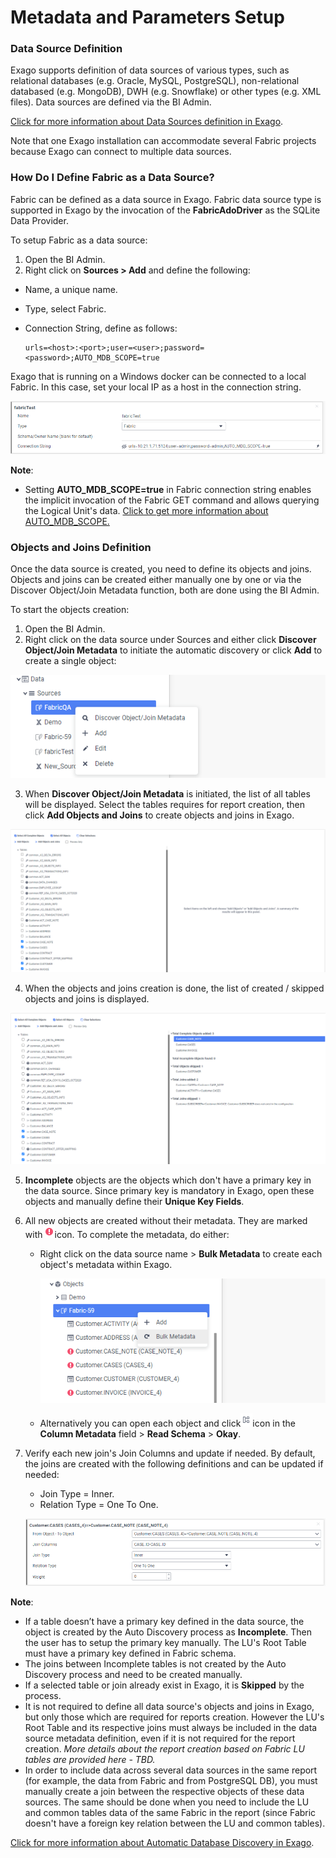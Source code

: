 # Metadata and Parameters Setup

### Data Source Definition

Exago supports definition of data sources of various types, such as relational databases (e.g. Oracle, MySQL, PostgreSQL), non-relational databased (e.g. MongoDB), DWH (e.g. Snowflake) or other types (e.g. XML files). Data sources are defined via the BI Admin. 

[Click for more information about Data Sources definition in Exago](https://support.exagoinc.com/hc/en-us/articles/214571638-Data-Sources). 

Note that one Exago installation can accommodate several Fabric projects because Exago can connect to multiple data sources.  

### How Do I Define Fabric as a Data Source?

Fabric can be defined as a data source in Exago. Fabric data source type is supported in Exago by the invocation of the **FabricAdoDriver** as the SQLite Data Provider. 

To setup Fabric as a data source:

1. Open the BI Admin.
2. Right click on **Sources > Add** and define the following:

* Name, a unique name.

* Type, select Fabric.

* Connection String, define as follows:

  ~~~
  urls=<host>:<port>;user=<user>;password=<password>;AUTO_MDB_SCOPE=true
  ~~~

Exago that is running on a Windows docker can be connected to a local Fabric. In this case, set your local IP as a host in the connection string.

![image](images/bi_setup_1.PNG)

**Note**: 

* Setting **AUTO_MDB_SCOPE=true** in Fabric connection string enables the implicit invocation of the Fabric GET command and allows querying the Logical Unit's data. [Click to get more information about AUTO_MDB_SCOPE.](https://support.k2view.com/Academy_6.5/articles/02_fabric_architecture/04_fabric_commands.html)

### Objects and Joins Definition

Once the data source is created, you need to define its objects and joins. Objects and joins can be created either manually one by one or via the Discover Object/Join Metadata function, both are done using the BI Admin. 

To start the objects creation:

1. Open the BI Admin.
2. Right click on the data source under Sources and either click **Discover Object/Join Metadata** to initiate the automatic discovery or click **Add** to create a single object:

![image](images/bi_setup_2.PNG)

3. When **Discover Object/Join Metadata** is initiated, the list of all tables will be displayed. Select the tables requires for report creation, then click **Add Objects and Joins** to create objects and joins in Exago.

![image](images/bi_setup_3.PNG)

4. When the objects and joins creation is done, the list of created / skipped objects and joins is displayed.

![image](images/bi_setup_4.PNG)

5. **Incomplete** objects are the objects which don't have a primary key in the data source. Since primary key is mandatory in Exago, open these objects and manually define their **Unique Key Fields**.

6. All new objects are created without their metadata. They are marked with![image](images/bi_setup_sign.PNG)icon. To complete the metadata, do either:

   * Right click on the data source name > **Bulk Metadata** to create each object's metadata within Exago. 

     ![image](images/bi_setup_5.PNG)

   * Alternatively you can open each object and click![image](images/bi_setup_metadata.PNG)icon in the **Column Metadata** field > **Read Schema** > **Okay**.

7. Verify each new join's Join Columns and update if needed. By default, the joins are created with the following definitions and can be updated if needed:

   * Join Type = Inner.
   * Relation Type = One To One.

   ![image](images/bi_setup_6.PNG)

**Note**:

* If a table doesn’t have a primary key defined in the data source, the object is created by the Auto Discovery process as **Incomplete**. Then the user has to setup the primary key manually. The LU's Root Table must have a primary key defined in Fabric schema. 
* The joins between Incomplete tables is not created by the Auto Discovery process and need to be created manually.
* If a selected table or join already exist in Exago, it is **Skipped** by the process.
* It is not required to define all data source's objects and joins in Exago, but only those which are required for reports creation. However the LU's Root Table and its respective joins must always be included in the data source metadata definition, even if it is not required for the report creation. *More details about the report creation based on Fabric LU tables are provided here - TBD.*
* In order to include data across several data sources in the same report (for example, the data from Fabric and from PostgreSQL DB), you must manually create a join between the respective objects of these data sources. The same should be done when you need to include the LU and common tables data of the same Fabric in the report (since Fabric doesn't have a foreign key relation between the LU and common tables). 


[Click for more information about Automatic Database Discovery in Exago](https://support.exagoinc.com/hc/en-us/articles/216000567-Automatic-Database-Discovery).